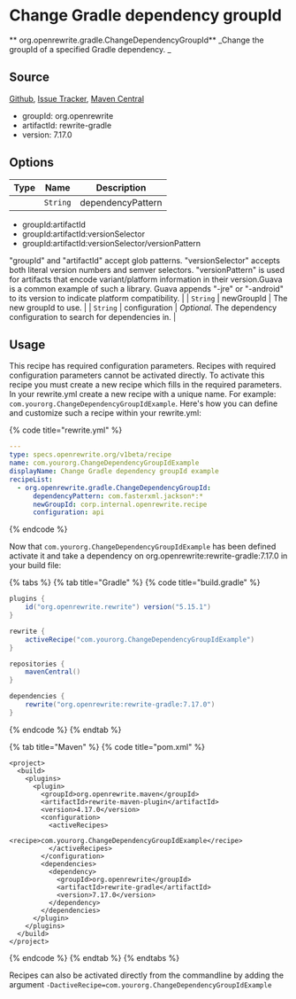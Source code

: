 # Change Gradle dependency groupId

** org.openrewrite.gradle.ChangeDependencyGroupId**
_Change the groupId of a specified Gradle dependency. _

## Source

[Github](https://github.com/openrewrite/rewrite-gradle), [Issue Tracker](https://github.com/openrewrite/rewrite-gradle/issues), [Maven Central](https://search.maven.org/artifact/org.openrewrite/rewrite-gradle/7.17.0/jar)

* groupId: org.openrewrite
* artifactId: rewrite-gradle
* version: 7.17.0

## Options

| Type | Name | Description |
| -- | -- | -- |
                        | `String` | dependencyPattern | A dependency pattern specifying which dependencies should have their groupId updated. Dependency patterns are a concise way of describing which dependencies are applicable to a recipe. Valid dependency patterns take one of these forms:

* groupId:artifactId
* groupId:artifactId:versionSelector
* groupId:artifactId:versionSelector/versionPattern

"groupId" and "artifactId" accept glob patterns.
"versionSelector" accepts both literal version numbers and semver selectors.
"versionPattern" is used for artifacts that encode variant/platform information in their version.Guava is a common example of such a library. Guava appends "-jre" or "-android" to its version to indicate platform compatibility. |
| `String` | newGroupId | The new groupId to use. |
| `String` | configuration | *Optional*. The dependency configuration to search for dependencies in. |


## Usage

This recipe has required configuration parameters. Recipes with required configuration parameters cannot be activated directly. To activate this recipe you must create a new recipe which fills in the required parameters. In your rewrite.yml create a new recipe with a unique name. For example: `com.yourorg.ChangeDependencyGroupIdExample`.
Here's how you can define and customize such a recipe within your rewrite.yml:

{% code title="rewrite.yml" %}
```yaml
---
type: specs.openrewrite.org/v1beta/recipe
name: com.yourorg.ChangeDependencyGroupIdExample
displayName: Change Gradle dependency groupId example
recipeList:
  - org.openrewrite.gradle.ChangeDependencyGroupId:
      dependencyPattern: com.fasterxml.jackson*:*
      newGroupId: corp.internal.openrewrite.recipe
      configuration: api
```
{% endcode %}

Now that `com.yourorg.ChangeDependencyGroupIdExample` has been defined activate it and take a dependency on org.openrewrite:rewrite-gradle:7.17.0 in your build file:

{% tabs %}
{% tab title="Gradle" %}
{% code title="build.gradle" %}
```groovy
plugins {
    id("org.openrewrite.rewrite") version("5.15.1")
}

rewrite {
    activeRecipe("com.yourorg.ChangeDependencyGroupIdExample")
}

repositories {
    mavenCentral()
}

dependencies {
    rewrite("org.openrewrite:rewrite-gradle:7.17.0")
}
```
{% endcode %}
{% endtab %}

{% tab title="Maven" %}
{% code title="pom.xml" %}
```markup
<project>
  <build>
    <plugins>
      <plugin>
        <groupId>org.openrewrite.maven</groupId>
        <artifactId>rewrite-maven-plugin</artifactId>
        <version>4.17.0</version>
        <configuration>
          <activeRecipes>
            <recipe>com.yourorg.ChangeDependencyGroupIdExample</recipe>
          </activeRecipes>
        </configuration>
        <dependencies>
          <dependency>
            <groupId>org.openrewrite</groupId>
            <artifactId>rewrite-gradle</artifactId>
            <version>7.17.0</version>
          </dependency>
        </dependencies>
      </plugin>
    </plugins>
  </build>
</project>
```
{% endcode %}
{% endtab %}
{% endtabs %}

Recipes can also be activated directly from the commandline by adding the argument `-DactiveRecipe=com.yourorg.ChangeDependencyGroupIdExample`
